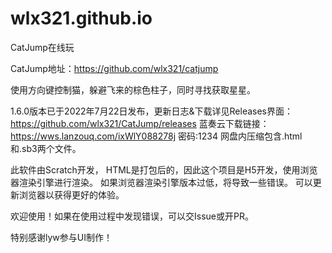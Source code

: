 # wlx321.github.io
CatJump在线玩

CatJump地址：https://github.com/wlx321/catjump

使用方向键控制猫，躲避飞来的棕色柱子，同时寻找获取星星。

1.6.0版本已于2022年7月22日发布，更新日志&下载详见Releases界面：https://github.com/wlx321/CatJump/releases 蓝奏云下载链接：https://wws.lanzouq.com/ixWlY088278j 密码:1234 网盘内压缩包含.html和.sb3两个文件。

此软件由Scratch开发， HTML是打包后的，因此这个项目是H5开发，使用浏览器渲染引擎进行渲染。 如果浏览器渲染引擎版本过低，将导致一些错误。 可以更新浏览器以获得更好的体验。

欢迎使用！如果在使用过程中发现错误，可以交Issue或开PR。

特别感谢lyw参与UI制作！
